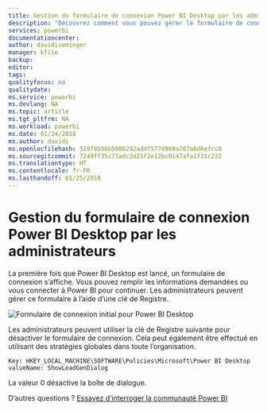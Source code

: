 ```yaml
---
title: Gestion du formulaire de connexion Power BI Desktop par les administrateurs
description: "Découvrez comment vous pouvez gérer le formulaire de connexion initial lors de l’ouverture de Power BI Desktop."
services: powerbi
documentationcenter: 
author: davidiseminger
manager: kfile
backup: 
editor: 
tags: 
qualityfocus: no
qualitydate: 
ms.service: powerbi
ms.devlang: NA
ms.topic: article
ms.tgt_pltfrm: NA
ms.workload: powerbi
ms.date: 01/24/2018
ms.author: davidi
ms.openlocfilehash: 519f8b56b5086292addf577d969a707a6d6efcc8
ms.sourcegitcommit: 7249ff35c73adc2d25f2e12bc0147afa1f31c232
ms.translationtype: HT
ms.contentlocale: fr-FR
ms.lasthandoff: 01/25/2018
---
```

# <a name="how-administrators-can-manage-the-power-bi-desktop-sign-in-form"></a>Gestion du formulaire de connexion Power BI Desktop par les administrateurs
La première fois que Power BI Desktop est lancé, un formulaire de connexion s’affiche. Vous pouvez remplir les informations demandées ou vous connecter à Power BI pour continuer. Les administrateurs peuvent gérer ce formulaire à l’aide d’une clé de Registre. 

![Formulaire de connexion initial pour Power BI Desktop](media/desktop-admin-sign-in-form/sign-in-form.png)

Les administrateurs peuvent utiliser la clé de Registre suivante pour désactiver le formulaire de connexion. Cela peut également être effectué en utilisant des stratégies globales dans toute l’organisation.

```
Key: HKEY_LOCAL_MACHINE\SOFTWARE\Policies\Microsoft\Power BI Desktop
valueName: ShowLeadGenDialog
```

La valeur 0 désactive la boîte de dialogue.

D’autres questions ? [Essayez d’interroger la communauté Power BI](http://community.powerbi.com/)

